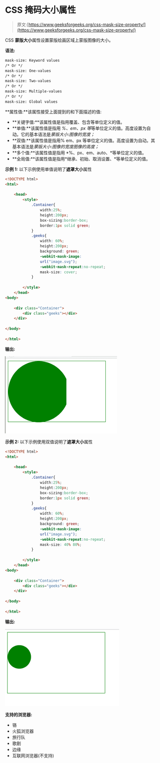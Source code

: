 # CSS 掩码大小属性

> 原文:[https://www.geeksforgeeks.org/css-mask-size-property/](https://www.geeksforgeeks.org/css-mask-size-property/)

CSS **蒙版大小**属性设置蒙版绘画区域上蒙版图像的大小。

**语法:**

```html
mask-size: Keyword values
/* Or */
mask-size: One-values
/* Or */
mask-size: Two-values
/* Or */
mask-size: Multiple-values
/* Or */
mask-size: Global values

```

**属性值:**该属性接受上面提到的和下面描述的值:

*   **关键字值:**该属性值是指用覆盖、包含等单位定义的值。
*   **单值:**该属性值是指用 *%、em、px 等*等单位定义的值。高度设置为自动。它的基本语法是*蒙版大小:图像的宽度；*
*   **双值:**该属性值是指用% em、px 等单位定义的值。高度设置为自动。其基本语法是*蒙版大小:图像的宽度图像的高度；*
*   **多个值:**该属性值是指用 *%、px、em、auto、*等单位定义的值。
*   **全局值:**该属性值是指用*继承、初始、取消设置、*等单位定义的值。

**示例 1:** 以下示例使用单值说明了**遮罩大小**属性

```html
<!DOCTYPE html>
<html>

    <head>
        <style>
            .Container{
                width:25%;
                height:200px;
                box-sizing:border-box;
                border:1px solid green;    
            }
            .geeks{
                width: 60%;
                height:200px;
                background: green;
                -webkit-mask-image: 
                url("image.svg");
                -webkit-mask-repeat:no-repeat;
                mask-size: cover;            
            }

        </style>
    </head>
<body>

    <div class="Container">
        <div class="geeks"></div>
    </div>

</body>

</html>
```

**输出:**

![](img/f1b2c9889ce359c8f3271eb647df0fe8.png)

**示例 2:** 以下示例使用双值说明了**遮罩大小**属性

```html
<!DOCTYPE html>
<html>

    <head>
        <style>
            .Container{
                width:25%;
                height:200px;
                box-sizing:border-box;
                border:1px solid green;    
            }
            .geeks{
                width: 60%;
                height:200px;
                background: green;
                -webkit-mask-image: 
                url("image.svg");
                -webkit-mask-repeat:no-repeat;
                mask-size: 40% 80%;            
            }

        </style>
    </head>
<body>

    <div class="Container">
        <div class="geeks"></div>
    </div>

</body>

</html>
```

**输出:**

![](img/3c3883654535e0d63437d3a981fbdb20.png)

**支持的浏览器:**

*   铬
*   火狐浏览器
*   旅行队
*   歌剧
*   边缘
*   互联网浏览器(不支持)